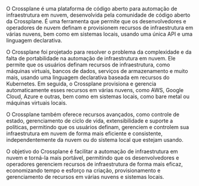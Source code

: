 O Crossplane é uma plataforma de código aberto para automação de infraestrutura em nuvem, desenvolvida pela comunidade de código aberto da Crossplane. É uma ferramenta que permite que os desenvolvedores e operadores de nuvem definam e provisionem recursos de infraestrutura em várias nuvens, bem como em sistemas locais, usando uma única API e uma linguagem declarativa.

O Crossplane foi projetado para resolver o problema da complexidade e da falta de portabilidade na automação de infraestrutura em nuvem. Ele permite que os usuários definam recursos de infraestrutura, como máquinas virtuais, bancos de dados, serviços de armazenamento e muito mais, usando uma linguagem declarativa baseada em recursos do Kubernetes. Em seguida, o Crossplane provisiona e gerencia automaticamente esses recursos em várias nuvens, como AWS, Google Cloud, Azure e outras, bem como em sistemas locais, como bare metal ou máquinas virtuais locais.

O Crossplane também oferece recursos avançados, como controle de estado, gerenciamento de ciclo de vida, extensibilidade e suporte a políticas, permitindo que os usuários definam, gerenciem e controlem sua infraestrutura em nuvem de forma mais eficiente e consistente, independentemente da nuvem ou do sistema local que estejam usando.

O objetivo do Crossplane é facilitar a automação de infraestrutura em nuvem e torná-la mais portável, permitindo que os desenvolvedores e operadores gerenciem recursos de infraestrutura de forma mais eficaz, economizando tempo e esforço na criação, provisionamento e gerenciamento de recursos em várias nuvens e sistemas locais.